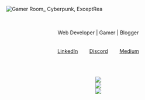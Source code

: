 ![Gamer Room_ Cyberpunk, ExceptRea](https://github.com/rashmika0834/rashmika0834/assets/64023498/25cfe907-56e9-4227-9739-b23c9d5830dd)
<br><br><br>

<p align="center">
    Web Developer    |    Gamer    |    Blogger<br><br><br>
    <a href="https://www.linkedin.com/in/rashmika-pramodya-319a311a2/">LinkedIn</a>&nbsp;&nbsp;&nbsp;&nbsp;&nbsp;&nbsp;&nbsp;     <a href="https://discord.gg/8A752adB">Discord</a>&nbsp;&nbsp;&nbsp;&nbsp;&nbsp;&nbsp;&nbsp;     <a href="https://medium.com/@rashmikapramodya">Medium</a>
</p>

<br><br>

<p align="center">
    <img src="https://github-readme-stats.vercel.app/api?username=rashmika0834&theme=react&hide_border=true&include_all_commits=true&count_private=true" />
    <br/>
    <img src="https://github-readme-streak-stats.herokuapp.com/?user=rashmika0834&theme=react&hide_border=true" />
    <br/>
    <img src="https://github-readme-stats.vercel.app/api/top-langs/?username=rashmika0834&theme=react&hide_border=true&include_all_commits=true&count_private=true&layout=compact" />
</p>


